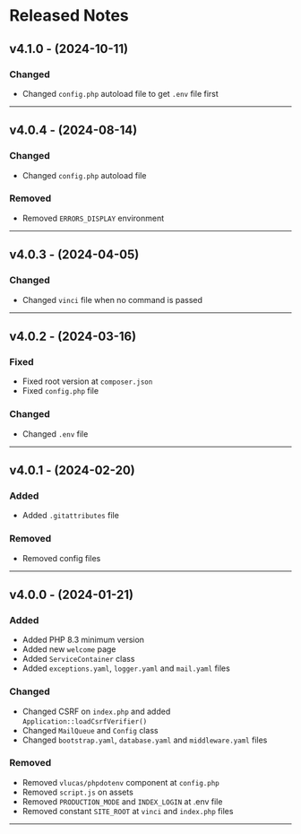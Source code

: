 # Released Notes

## v4.1.0 - (2024-10-11)

### Changed

- Changed `config.php` autoload file to get `.env` file first

--------------------------------------------------------------------------

## v4.0.4 - (2024-08-14)

### Changed

- Changed `config.php` autoload file

### Removed

- Removed `ERRORS_DISPLAY` environment

--------------------------------------------------------------------------

## v4.0.3 - (2024-04-05)

### Changed

- Changed `vinci` file when no command is passed

--------------------------------------------------------------------------

## v4.0.2 - (2024-03-16)

### Fixed

- Fixed root version at `composer.json`
- Fixed `config.php` file

### Changed

- Changed `.env` file

--------------------------------------------------------------------------

## v4.0.1 - (2024-02-20)

### Added

- Added `.gitattributes` file

### Removed

- Removed config files

--------------------------------------------------------------------------

## v4.0.0 - (2024-01-21)

### Added

- Added PHP 8.3 minimum version
- Added new `welcome` page
- Added `ServiceContainer` class
- Added `exceptions.yaml`, `logger.yaml` and `mail.yaml` files

### Changed

- Changed CSRF on `index.php` and added `Application::loadCsrfVerifier()`
- Changed `MailQueue` and `Config` class
- Changed `bootstrap.yaml`, `database.yaml` and `middleware.yaml` files

### Removed

- Removed `vlucas/phpdotenv` component at `config.php`
- Removed `script.js` on assets
- Removed `PRODUCTION_MODE` and `INDEX_LOGIN` at .env file
- Removed constant `SITE_ROOT` at `vinci` and `index.php` files 

--------------------------------------------------------------------------